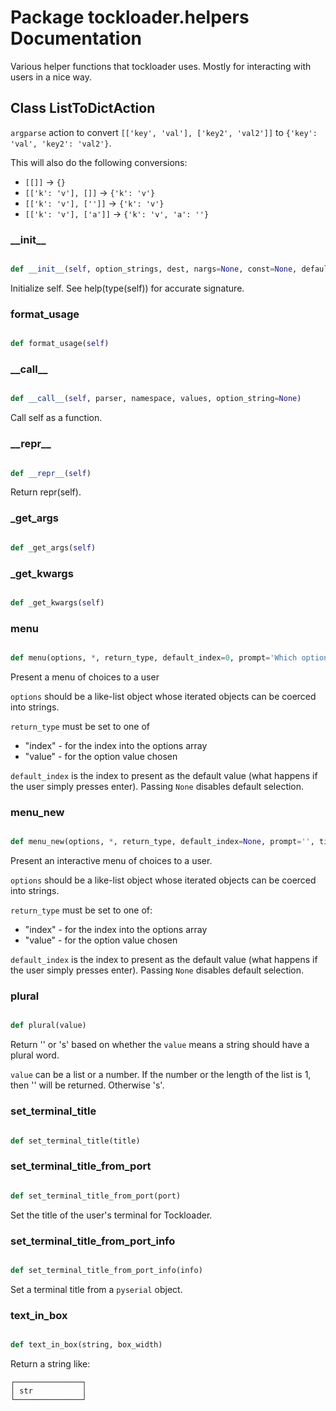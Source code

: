 # Package tockloader.helpers Documentation


Various helper functions that tockloader uses. Mostly for interacting with
users in a nice way.

## Class ListToDictAction
`argparse` action to convert `[['key', 'val'], ['key2', 'val2']]` to
`{'key': 'val', 'key2': 'val2'}`.

This will also do the following conversions:
- `[[]]` -> `{}`
- `[['k': 'v'], []]` -> `{'k': 'v'}`
- `[['k': 'v'], ['']]` -> `{'k': 'v'}`
- `[['k': 'v'], ['a']]` -> `{'k': 'v', 'a': ''}`
### \_\_init\_\_
```py

def __init__(self, option_strings, dest, nargs=None, const=None, default=None, type=None, choices=None, required=False, help=None, metavar=None)

```



Initialize self.  See help(type(self)) for accurate signature.


### format\_usage
```py

def format_usage(self)

```



### \_\_call\_\_
```py

def __call__(self, parser, namespace, values, option_string=None)

```



Call self as a function.


### \_\_repr\_\_
```py

def __repr__(self)

```



Return repr(self).


### \_get\_args
```py

def _get_args(self)

```



### \_get\_kwargs
```py

def _get_kwargs(self)

```





### menu
```py

def menu(options, *, return_type, default_index=0, prompt='Which option? ', title='')

```



Present a menu of choices to a user

`options` should be a like-list object whose iterated objects can be coerced
into strings.

`return_type` must be set to one of
  - "index" - for the index into the options array
  - "value" - for the option value chosen

`default_index` is the index to present as the default value (what happens
if the user simply presses enter). Passing `None` disables default
selection.


### menu\_new
```py

def menu_new(options, *, return_type, default_index=None, prompt='', title='')

```



Present an interactive menu of choices to a user.

`options` should be a like-list object whose iterated objects can be coerced
into strings.

`return_type` must be set to one of:
  - "index" - for the index into the options array
  - "value" - for the option value chosen

`default_index` is the index to present as the default value (what happens
if the user simply presses enter). Passing `None` disables default
selection.


### plural
```py

def plural(value)

```



Return '' or 's' based on whether the `value` means a string should have
a plural word.

`value` can be a list or a number. If the number or the length of the list
is 1, then '' will be returned. Otherwise 's'.


### set\_terminal\_title
```py

def set_terminal_title(title)

```



### set\_terminal\_title\_from\_port
```py

def set_terminal_title_from_port(port)

```



Set the title of the user's terminal for Tockloader.


### set\_terminal\_title\_from\_port\_info
```py

def set_terminal_title_from_port_info(info)

```



Set a terminal title from a `pyserial` object.


### text\_in\_box
```py

def text_in_box(string, box_width)

```



Return a string like:
```
┌───────────────┐
│ str           │
└───────────────┘
```

